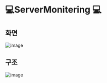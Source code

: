 # 💻ServerMonitering 💻

## 화면 
![image](https://user-images.githubusercontent.com/73218962/199677958-be724566-2a98-481e-b13a-b090e02f513c.png)

## 구조 
![image](https://user-images.githubusercontent.com/73218962/199893563-413c5446-ee05-4927-b9ad-aa61abf898b9.png)
